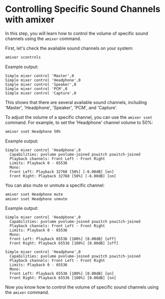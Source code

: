 # Controlling Specific Sound Channels with amixer

In this step, you will learn how to control the volume of specific sound channels using the `amixer` command.

First, let's check the available sound channels on your system:

```bash
amixer scontrols
```

Example output:

```
Simple mixer control 'Master',0
Simple mixer control 'Headphone',0
Simple mixer control 'Speaker',0
Simple mixer control 'PCM',0
Simple mixer control 'Capture',0
```

This shows that there are several available sound channels, including 'Master', 'Headphone', 'Speaker', 'PCM', and 'Capture'.

To adjust the volume of a specific channel, you can use the `amixer sset` command. For example, to set the 'Headphone' channel volume to 50%:

```bash
amixer sset Headphone 50%
```

Example output:

```
Simple mixer control 'Headphone',0
  Capabilities: pvolume pvolume-joined pswitch pswitch-joined
  Playback channels: Front Left - Front Right
  Limits: Playback 0 - 65536
  Mono:
  Front Left: Playback 32768 [50%] [-6.00dB] [on]
  Front Right: Playback 32768 [50%] [-6.00dB] [on]
```

You can also mute or unmute a specific channel:

```bash
amixer sset Headphone mute
amixer sset Headphone unmute
```

Example output:

```
Simple mixer control 'Headphone',0
  Capabilities: pvolume pvolume-joined pswitch pswitch-joined
  Playback channels: Front Left - Front Right
  Limits: Playback 0 - 65536
  Mono:
  Front Left: Playback 65536 [100%] [0.00dB] [off]
  Front Right: Playback 65536 [100%] [0.00dB] [off]

Simple mixer control 'Headphone',0
  Capabilities: pvolume pvolume-joined pswitch pswitch-joined
  Playback channels: Front Left - Front Right
  Limits: Playback 0 - 65536
  Mono:
  Front Left: Playback 65536 [100%] [0.00dB] [on]
  Front Right: Playback 65536 [100%] [0.00dB] [on]
```

Now you know how to control the volume of specific sound channels using the `amixer` command.
